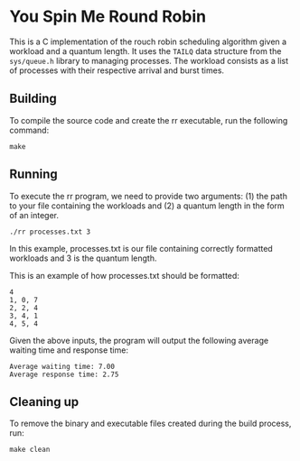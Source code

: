 # You Spin Me Round Robin

This is a C implementation of the rouch robin scheduling algorithm given a workload and a quantum length. It uses the `TAILQ` data structure from the `sys/queue.h` library to managing processes. The workload consists as a list of processes with their respective arrival and burst times.

## Building
To compile the source code and create the rr executable, run the following command:
```shell
make
```

## Running
To execute the rr program, we need to provide two arguments: (1) the path to your file containing the workloads and (2) a quantum length in the form of an integer. 
```shell
./rr processes.txt 3
```
In this example, processes.txt is our file containing correctly formatted workloads and 3 is the quantum length.

This is an example of how processes.txt should be formatted:
```shell
4
1, 0, 7
2, 2, 4
3, 4, 1
4, 5, 4
```
Given the above inputs, the program will output the following average waiting time and response time:
```shell
Average waiting time: 7.00
Average response time: 2.75
```

## Cleaning up
To remove the binary and executable files created during the build process, run:
```shell
make clean
```
